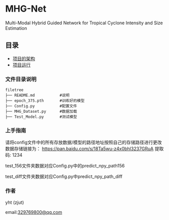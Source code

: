

# MHG-Net

Multi-Modal Hybrid Guided Network for Tropical Cyclone Intensity and Size Estimation

<!-- PROJECT SHIELDS -->
 
## 目录

- [项目的架构](#文件目录说明)
- [项目运行](#上手指南)

[//]: # (- [贡献者]&#40;#贡献者&#41;)

[//]: # (  - [如何参与开源项目]&#40;#如何参与开源项目&#41;)

[//]: # (- [版本控制]&#40;#版本控制&#41;)

[//]: # (- [作者]&#40;#作者&#41;)

[//]: # (- [鸣谢]&#40;#鸣谢&#41;)

### 文件目录说明

```
filetree 
├── README.md           #说明
├── epoch_375.pth       #训练好的模型
├── Config.py           #配置文件
├── MHG_Dataset.py      #数据加载
├── Test_Model.py       #测试模型
```

### 上手指南

请将config文件中的所有存放数据/模型的路径地址按照自己的存储路径进行更改
数据存储链接为：
https://pan.baidu.com/s/18Ta5wu-z4x0bhI3237GRuA 提取码: 1234  

test_156文件夹数据对应Config.py中的predict_npy_path156  

test_diff文件夹数据对应Config.py中predict_npy_path_diff


### 作者

yht (zjut)

email:329769800@qq.com
